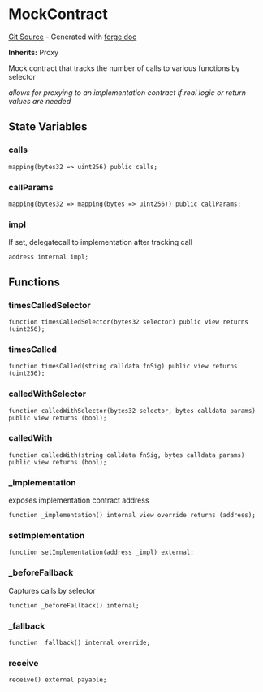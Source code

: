 # MockContract
[Git Source](https://github.com/uniswap/v4-core/blob/d4185626c68e29de37023e453623d44cb9c12b51/src/test/MockContract.sol) - Generated with [forge doc](https://book.getfoundry.sh/reference/forge/forge-doc)

**Inherits:**
Proxy

Mock contract that tracks the number of calls to various functions by selector

*allows for proxying to an implementation contract
if real logic or return values are needed*


## State Variables
### calls

```solidity
mapping(bytes32 => uint256) public calls;
```


### callParams

```solidity
mapping(bytes32 => mapping(bytes => uint256)) public callParams;
```


### impl
If set, delegatecall to implementation after tracking call


```solidity
address internal impl;
```


## Functions
### timesCalledSelector


```solidity
function timesCalledSelector(bytes32 selector) public view returns (uint256);
```

### timesCalled


```solidity
function timesCalled(string calldata fnSig) public view returns (uint256);
```

### calledWithSelector


```solidity
function calledWithSelector(bytes32 selector, bytes calldata params) public view returns (bool);
```

### calledWith


```solidity
function calledWith(string calldata fnSig, bytes calldata params) public view returns (bool);
```

### _implementation

exposes implementation contract address


```solidity
function _implementation() internal view override returns (address);
```

### setImplementation


```solidity
function setImplementation(address _impl) external;
```

### _beforeFallback

Captures calls by selector


```solidity
function _beforeFallback() internal;
```

### _fallback


```solidity
function _fallback() internal override;
```

### receive


```solidity
receive() external payable;
```

